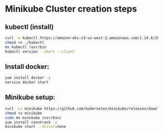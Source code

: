 # Minikube Cluster creation steps

## kubectl (install)

```bash
curl -o kubectl https://amazon-eks.s3-us-west-2.amazonaws.com/1.14.6/2019-08-22/bin/linux/amd64/kubectl
chmod +x ./kubectl
mv kubectl /usr/bin
kubectl version --short --client
```

## Install docker:

```bash
yum install docker -y
service docker start
```

## Minikube setup:

```bash
curl -Lo minikube https://github.com/kubernetes/minikube/releases/download/v1.25.2/minikube-linux-amd64
chmod +x minikube
sudo mv minikube /usr/bin/
yum install conntrack -y
minikube start --driver=none
```
